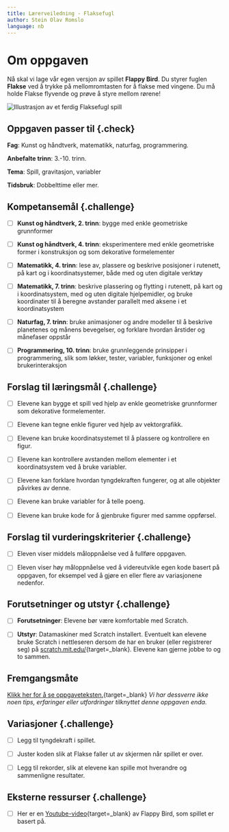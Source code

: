 ```yaml
---
title: Lærerveiledning - Flaksefugl
author: Stein Olav Romslo
language: nb
---
```



# Om oppgaven

Nå skal vi lage vår egen versjon av spillet __Flappy Bird__. Du styrer fuglen
__Flakse__ ved å trykke på mellomromtasten for å flakse med vingene. Du må holde
Flakse flyvende og prøve å styre mellom rørene!

![Illustrasjon av et ferdig Flaksefugl spill](flaksefugl.png)

## Oppgaven passer til {.check}

__Fag__: Kunst og håndtverk, matematikk, naturfag, programmering.

__Anbefalte trinn__: 3.-10. trinn.

__Tema__: Spill, gravitasjon, variabler

__Tidsbruk__: Dobbelttime eller mer.

## Kompetansemål {.challenge}

- [ ] __Kunst og håndtverk, 2. trinn__: bygge med enkle geometriske grunnformer

- [ ] __Kunst og håndtverk, 4. trinn__: eksperimentere med enkle geometriske
  former i konstruksjon og som dekorative formelementer

- [ ] __Matematikk, 4. trinn__: lese av, plassere og beskrive posisjoner i
  rutenett, på kart og i koordinatsystemer, både med og uten digitale verktøy

- [ ] __Matematikk, 7. trinn__: beskrive plassering og flytting i rutenett, på
  kart og i koordinatsystem, med og uten digitale hjelpemidler, og bruke
  koordinater til å beregne avstander parallelt med aksene i et koordinatsystem

- [ ] __Naturfag, 7. trinn__: bruke animasjoner og andre modeller til å beskrive
  planetenes og månens bevegelser, og forklare hvordan årstider og månefaser
  oppstår

- [ ] __Programmering, 10. trinn__: bruke grunnleggende prinsipper i
  programmering, slik som løkker, tester, variabler, funksjoner og enkel
  brukerinteraksjon

## Forslag til læringsmål {.challenge}

- [ ] Elevene kan bygge et spill ved hjelp av enkle geometriske grunnformer som
  dekorative formelementer.

- [ ] Elevene kan tegne enkle figurer ved hjelp av vektorgrafikk.

- [ ] Elevene kan bruke koordinatsystemet til å plassere og kontrollere en
  figur.

- [ ] Elevene kan kontrollere avstanden mellom elementer i et koordinatsystem
  ved å bruke variabler.

- [ ] Elevene kan forklare hvordan tyngdekraften fungerer, og at alle objekter
  påvirkes av denne.

- [ ] Elevene kan bruke variabler for å telle poeng.

- [ ] Elevene kan bruke kode for å gjenbruke figurer med samme oppførsel.

## Forslag til vurderingskriterier {.challenge}

- [ ] Eleven viser middels måloppnåelse ved å fullføre oppgaven.

- [ ] Eleven viser høy måloppnåelse ved å videreutvikle egen kode basert på
  oppgaven, for eksempel ved å gjøre en eller flere av variasjonene nedenfor.

## Forutsetninger og utstyr {.challenge}

- [ ] __Forutsetninger__: Elevene bør være komfortable med Scratch.

- [ ] __Utstyr__: Datamaskiner med Scratch installert. Eventuelt kan elevene
  bruke Scratch i nettleseren dersom de har en bruker (eller registrerer seg) på
  [scratch.mit.edu/](http://scratch.mit.edu/){target=_blank}. Elevene kan gjerne
  jobbe to og to sammen.

## Fremgangsmåte

[Klikk her for å se
oppgaveteksten.](../flaksefugl/flaksefugl.html){target=_blank} _Vi har dessverre
ikke noen tips, erfaringer eller utfordringer tilknyttet denne oppgaven enda._

## Variasjoner {.challenge}

- [ ] Legg til tyngdekraft i spillet.

- [ ] Juster koden slik at Flakse faller ut av skjermen når spillet er over.

- [ ] Legg til rekorder, slik at elevene kan spille mot hverandre og sammenligne
  resultater.

## Eksterne ressurser {.challenge}

- [ ] Her er en
  [Youtube-video](https://www.youtube.com/watch?v%3DfQoJZuBwrkU){target=_blank}
  av Flappy Bird, som spillet er basert på.
